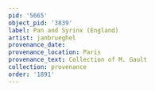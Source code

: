 ```yaml
---
pid: '5665'
object_pid: '3839'
label: Pan and Syrinx (England)
artist: janbrueghel
provenance_date:
provenance_location: Paris
provenance_text: Collection of M. Gault
collection: provenance
order: '1891'
---
```

